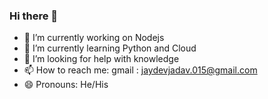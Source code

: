 ### Hi there 👋

- 🔭 I’m currently working on Nodejs
- 🌱 I’m currently learning Python and Cloud
- 🤔 I’m looking for help with knowledge
- 📫 How to reach me: gmail : jaydevjadav.015@gmail.com
- 😄 Pronouns: He/His
